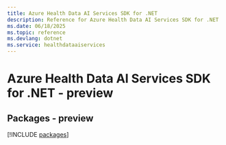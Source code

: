```yaml
---
title: Azure Health Data AI Services SDK for .NET
description: Reference for Azure Health Data AI Services SDK for .NET
ms.date: 06/18/2025
ms.topic: reference
ms.devlang: dotnet
ms.service: healthdataaiservices
---
```

# Azure Health Data AI Services SDK for .NET - preview
## Packages - preview
[!INCLUDE [packages](health-data-ai-services-index.md)]